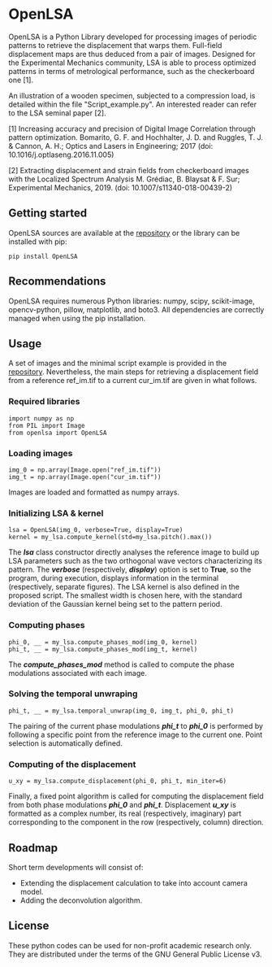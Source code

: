 # OpenLSA

OpenLSA is a Python Library developed for processing images of periodic patterns to retrieve the displacement that warps them.
Full-field displacement maps are thus deduced from a pair of images.
Designed for the Experimental Mechanics community, LSA is able to process optimized patterns in terms of metrological performance, such as the checkerboard one [1].

An illustration of a wooden specimen, subjected to a compression load, is detailed within the file "Script_example.py". An interested reader can refer to the LSA seminal paper [2].

[1] Increasing accuracy and precision of Digital Image Correlation through pattern optimization. Bomarito, G. F. and Hochhalter, J. D. and Ruggles, T. J. \& Cannon, A. H.; Optics and Lasers in Engineering; 2017 (doi: 10.1016/j.optlaseng.2016.11.005)

[2] Extracting displacement and strain fields from checkerboard images with the Localized Spectrum Analysis M. Grédiac, B. Blaysat \& F. Sur; Experimental Mechanics, 2019. (doi: 10.1007/s11340-018-00439-2)


## Getting started
OpenLSA sources are available at the [repository](https://pypi.org/project/openlsa/) or the library can be installed with pip:

```
pip install OpenLSA
```

## Recommendations
OpenLSA requires numerous Python libraries: numpy, scipy, scikit-image, opencv-python, pillow, matplotlib, and boto3.
All dependencies are correctly managed when using the pip installation.

## Usage 
A set of images and the minimal script example is provided in the [repository](https://pypi.org/project/openlsa/).
Nevertheless, the main steps for retrieving a displacement field from a reference ref_im.tif to a current cur_im.tif are given in what follows.


### Required libraries
```
import numpy as np
from PIL import Image
from openlsa import OpenLSA
```

### Loading images
```
img_0 = np.array(Image.open("ref_im.tif"))
img_t = np.array(Image.open("cur_im.tif"))
```
Images are loaded and formatted as numpy arrays.

### Initializing LSA & kernel
```
lsa = OpenLSA(img_0, verbose=True, display=True)
kernel = my_lsa.compute_kernel(std=my_lsa.pitch().max())
```
The ***lsa*** class constructor directly analyses the reference image to build up LSA parameters such as the two orthogonal wave vectors characterizing its pattern.
The ***verbose*** (respectively, ***display***) option is set to **True**, so the program, during execution, displays information in the terminal (respectively, separate figures).
The LSA kernel is also defined in the proposed script.
The smallest width is chosen here, with the standard deviation of the Gaussian kernel being set to the pattern period.

### Computing phases
```
phi_0, __ = my_lsa.compute_phases_mod(img_0, kernel)
phi_t, __ = my_lsa.compute_phases_mod(img_t, kernel)
```
The ***compute_phases_mod*** method is called to compute the phase modulations associated with each image.

### Solving the temporal unwraping
```
phi_t, __ = my_lsa.temporal_unwrap(img_0, img_t, phi_0, phi_t)
```
The pairing of the current phase modulations ***phi_t*** to ***phi_0*** is performed by following a specific point from the reference image to the current one.
Point selection is automatically defined.

### Computing of the displacement
```
u_xy = my_lsa.compute_displacement(phi_0, phi_t, min_iter=6)
```
Finally, a fixed point algorithm is called for computing the displacement field from both phase modulations ***phi_0*** and ***phi_t***.
Displacement ***u_xy*** is formatted as a complex number, its real (respectively, imaginary) part corresponding to the component in the row (respectively, column) direction.


## Roadmap
Short term developments will consist of:
- Extending the displacement calculation to take into account camera model.
- Adding the deconvolution algorithm.

## License
These python codes can be used for non-profit academic research only.
They are distributed under the terms of the GNU General Public License v3.

